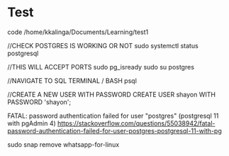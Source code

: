 # Test

code /home/kkalinga/Documents/Learning/test1

//CHECK POSTGRES IS WORKING OR NOT
sudo systemctl status postgresql

//THIS WILL ACCEPT PORTS
sudo pg_isready
sudo su postgres

//NAVIGATE TO SQL TERMINAL / BASH
psql

//CREATE A NEW USER WITH PASSWORD
CREATE USER shayon WITH PASSWORD 'shayon';

FATAL: password authentication failed for user "postgres" (postgresql 11 with pgAdmin 4)
https://stackoverflow.com/questions/55038942/fatal-password-authentication-failed-for-user-postgres-postgresql-11-with-pg

sudo snap remove whatsapp-for-linux
